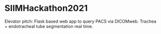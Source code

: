 # SIIMHackathon2021

Elevator pitch:
Flask based web app to query PACS via DICOMweb. 
Trachea + endotracheal tube segmentation real time.
